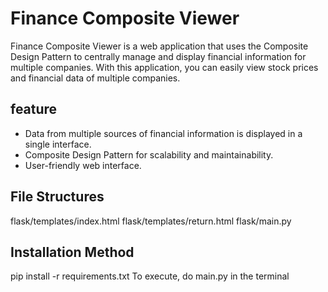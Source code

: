 # Finance Composite Viewer

Finance Composite Viewer is a web application that uses the Composite Design Pattern to centrally manage and display financial information for multiple companies. With this application, you can easily view stock prices and financial data of multiple companies.

## feature

- Data from multiple sources of financial information is displayed in a single interface.
- Composite Design Pattern for scalability and maintainability.
- User-friendly web interface.

## File Structures

flask/templates/index.html 
flask/templates/return.html
flask/main.py

## Installation Method   

pip install -r requirements.txt
To execute, do main.py in the terminal
